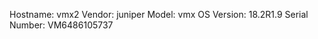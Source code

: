 Hostname:      vmx2
Vendor:        juniper
Model:         vmx
OS Version:    18.2R1.9
Serial Number:  VM6486105737